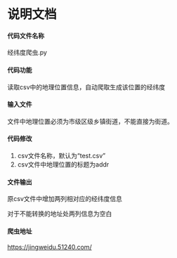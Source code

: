 # 说明文档

#### **代码文件名称**

经纬度爬虫.py

#### 代码功能

读取csv中的地理位置信息，自动爬取生成该位置的经纬度

#### 输入文件

文件中地理位置必须为市级区级乡镇街道，不能直接为街道。

#### 代码修改

1. csv文件名称，默认为“test.csv”
2. csv文件中地理位置的标题为addr

#### 文件输出

原csv文件中增加两列相对应的经纬度信息

对于不能转换的地址处两列信息为空白

#### 爬虫地址

https://jingweidu.51240.com/

